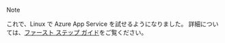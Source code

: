 > [!NOTE]
> これで、Linux で Azure App Service を試せるようになりました。 詳細については、[ファースト ステップ ガイド](../articles/app-service/app-service-linux-readme.md)をご覧ください。
> 
> 



<!--HONumber=Nov16_HO2-->


